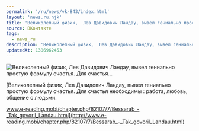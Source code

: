 ```yaml
---
permalink: '/ru/news/vk-843/index.html'
layout: 'news.ru.njk'
title: 'Великолепный физик,  Лев Давидович Ландау, вывел гениально простую формулу счастья. Для счастья'
source: ВКонтакте
tags:
  - news_ru
description: 'Великолепный физик,  Лев Давидович Ландау, вывел гениально простую формулу счастья. Для счастья…'
updatedAt: 1386962453
---
```

![Великолепный физик,  Лев Давидович Ландау, вывел гениально простую формулу счастья. Для счастья…](https://sun9-37.userapi.com/c6053/v6053833/3bae/tnht6GbVb64.jpg)

[Великолепный физик,  Лев Давидович Ландау, вывел гениально простую формулу счастья. Для счастья необходимы : работа, любовь, общение с людьми.

www.e-reading.mobi/chapter.php/82107/7/Bessarab_-_Tak_govoril_Landau.html](http://www.e-reading.mobi/chapter.php/82107/7/Bessarab_-_Tak_govoril_Landau.html)
